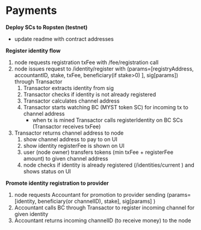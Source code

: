 # Payments

**Deploy SCs to Ropsten (testnet)**
 - update readme with contract addresses

**Register identity flow**
   1. node requests registration txFee with /fee/registration call
   1. node issues request to /identity/register with (params=[registryAddress, accountantID, stake, txFee, beneficiary(if stake>0) ], sig[params]) through Transactor
        1. Transactor extracts identity from sig 
        1. Transactor checks if identity is not already registered
        1. Transactor calculates channel address
        1. Transactor starts watching BC (MYST token SC) for incoming tx to channel address
            - when tx is mined Transactor calls registerIdentity on BC SCs (Transactor receives txFee)
   1. Transactor returns channel address to node
        1. show channel address to pay to on UI
        1. show identity registerFee is shown on UI
        1. user (node owner) transfers tokens (min txFee + registerFee amount) to given channel address
        1. node checks if identity is already registered (/identities/current ) and shows status on UI

**Promote identity registration to provider**
   1. node requests Accountant for promotion to provider sending (params=[identity, beneficiary(or channelID), stake], sig[params] )
   1. Accountant calls BC through Transactor to register incoming channel for given identity
   1. Accountant returns incoming channelID (to receive money) to the node
